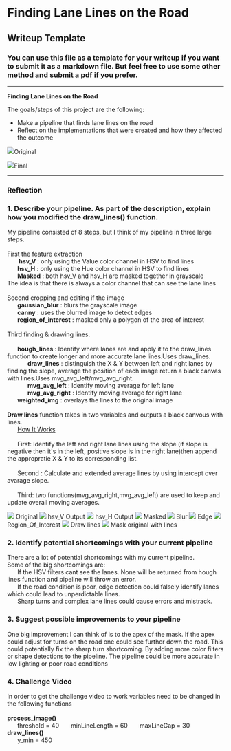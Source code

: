# **Finding Lane Lines on the Road**

## Writeup Template

### You can use this file as a template for your writeup if you want to submit it as a markdown file. But feel free to use some other method and submit a pdf if you prefer.

---

**Finding Lane Lines on the Road**

The goals/steps of this project are the following:
* Make a pipeline that finds lane lines on the road
* Reflect on the implementations that were created and how they affected the outcome



![](STEPS/Original.png?raw=true)Original


![](STEPS/STEP8.png?raw=true)Final

---

### Reflection

### 1. Describe your pipeline. As part of the description, explain how you modified the draw_lines() function.

My pipeline consisted of 8 steps, but I think of my pipeline in three large steps.<br>
<br>
   First the feature extraction<br>
     &nbsp;&nbsp;&nbsp;&nbsp;&nbsp;&nbsp;<b> hsv_V </b> : only using the Value color channel in HSV to find lines<br>
     &nbsp;&nbsp;&nbsp;&nbsp;&nbsp;&nbsp;<b>hsv_H</b> : only using the Hue color channel in HSV to find lines<br>
     &nbsp;&nbsp;&nbsp;&nbsp;&nbsp;&nbsp;<b>Masked</b> : both hsv_V and hsv_H are masked together in grayscale <br>
   The idea is that there is always a color channel that can see the lane lines<br>
<br>
   Second cropping and editing if the image<br>
     &nbsp;&nbsp;&nbsp;&nbsp;&nbsp;&nbsp;<b>gaussian_blur</b> : blurs the grayscale image<br>
     &nbsp;&nbsp;&nbsp;&nbsp;&nbsp;&nbsp;<b>canny</b> : uses the blurred image to detect edges<br>
     &nbsp;&nbsp;&nbsp;&nbsp;&nbsp;&nbsp;<b>region_of_interest</b> : masked only a polygon of the area of interest<br>
<br>
   Third finding & drawing lines.<br>
<br>
      &nbsp;&nbsp;&nbsp;&nbsp;&nbsp;&nbsp;<b>hough_lines</b> : Identify where lanes are and apply it to the draw_lines function to create longer and more accurate lane lines.Uses draw_lines.<br>
              &nbsp;&nbsp;&nbsp;&nbsp;&nbsp;&nbsp;&nbsp;&nbsp;&nbsp;&nbsp;&nbsp;&nbsp;<b>draw_lines</b> : distinguish the X & Y between left and right lanes by finding the slope, average the position of each image return a black canvas with lines.Uses mvg_avg_left/mvg_avg_right.<br>
                        &nbsp;&nbsp;&nbsp;&nbsp;&nbsp;&nbsp;&nbsp;&nbsp;&nbsp;&nbsp;&nbsp;&nbsp;<b>mvg_avg_left</b> : Identify moving average for left lane<br>
                        &nbsp;&nbsp;&nbsp;&nbsp;&nbsp;&nbsp;&nbsp;&nbsp;&nbsp;&nbsp;&nbsp;&nbsp;<b>mvg_avg_right</b> : Identify moving average for right lane<br>
      &nbsp;&nbsp;&nbsp;&nbsp;&nbsp;&nbsp;<b>weighted_img</b> : overlays the lines to the original image<br>
<br>
<b>Draw lines</b> function takes in two variables and outputs a black canvous with lines.<br>
    &nbsp;&nbsp;&nbsp;&nbsp;&nbsp;&nbsp;<u>How It Works</u> <br>
    <br>
    &nbsp;&nbsp;&nbsp;&nbsp;&nbsp;&nbsp;First: Identify the left and right lane lines using the slope (if slope is negative then it's in the left, positive slope is in the right lane)then append the appropratie X & Y to its corresponding list.<br>
    <br>
    &nbsp;&nbsp;&nbsp;&nbsp;&nbsp;&nbsp;Second : Calculate and extended average lines by using intercept over avarage slope. <br>
    <br>
    &nbsp;&nbsp;&nbsp;&nbsp;&nbsp;&nbsp;Third: two functions(mvg_avg_right,mvg_avg_left) are used to keep and update overall moving averages. <br>
    


![](STEPS\Original.png?raw=true) Original
![](STEPS\STEP1.png?raw=true) hsv_V Output
![](STEPS\STEP2.png?raw=true) hsv_H Output
![](STEPS\STEP3.png?raw=true) Masked 
![](STEPS\STEP4.png?raw=true) Blur
![](STEPS\STEP5.png?raw=true) Edge
![](STEPS\STEP6.png?raw=true) Region_Of_Interest
![](STEPS\STEP7.png?raw=true) Draw lines
![](STEPS\STEP8.png?raw=true) Mask original with lines

### 2. Identify potential shortcomings with your current pipeline

There are a lot of potential shortcomings with my current pipeline.<br>
    Some of the big shortcomings are:<br>
&nbsp;&nbsp;&nbsp;&nbsp;&nbsp;&nbsp;If the HSV filters cant see the lanes. None will be returned from hough lines function and pipeline will throw an error.<br>
&nbsp;&nbsp;&nbsp;&nbsp;&nbsp;&nbsp;If the road condition is poor, edge detection could falsely identify lanes which could lead to unperdictable lines.<br>
&nbsp;&nbsp;&nbsp;&nbsp;&nbsp;&nbsp;Sharp turns and complex lane lines could cause errors and mistrack. 


### 3. Suggest possible improvements to your pipeline

One big improvement I can think of is to the apex of the mask. If the apex could adjust for turns on the road one could see further down the road. This could potentially fix the sharp turn shortcoming.
By adding more color filters or shape detections to the pipeline. The pipeline could be more accurate in low lighting or poor road conditions


### 4. Challenge Video 

In order to get the challenge video to work variables need to be changed in the following functions<br>
<br>
<b>process_image()</b>
<br>
&nbsp;&nbsp;&nbsp;&nbsp;&nbsp;&nbsp;threshold = 40
&nbsp;&nbsp;&nbsp;&nbsp;&nbsp;&nbsp;minLineLength = 60
&nbsp;&nbsp;&nbsp;&nbsp;&nbsp;&nbsp;maxLineGap = 30
<br>
<b>draw_lines()</b>
<br>
&nbsp;&nbsp;&nbsp;&nbsp;&nbsp;&nbsp;y_min = 450


